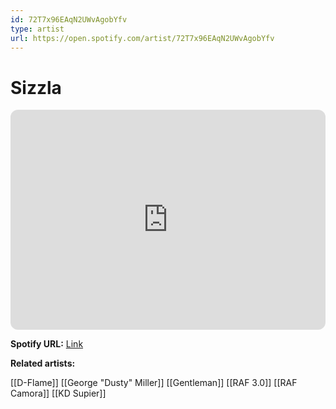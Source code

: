 ```yaml
---
id: 72T7x96EAqN2UWvAgobYfv
type: artist
url: https://open.spotify.com/artist/72T7x96EAqN2UWvAgobYfv
---
```

# Sizzla

<iframe style="border-radius:12px" src="https://open.spotify.com/embed/artist/72T7x96EAqN2UWvAgobYfv" width="100%" height="352" frameBorder="0" allowfullscreen="" allow="autoplay; clipboard-write; encrypted-media; fullscreen; picture-in-picture" loading="lazy"></iframe>

**Spotify URL:** [Link](https://open.spotify.com/artist/72T7x96EAqN2UWvAgobYfv)

**Related artists:**

[[D-Flame]]
[[George "Dusty" Miller]]
[[Gentleman]]
[[RAF 3.0]]
[[RAF Camora]]
[[KD Supier]]

